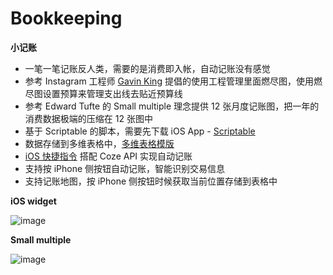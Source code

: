# Bookkeeping

**小记账**
- 一笔一笔记账反人类，需要的是消费即入帐，自动记账没有感觉
- 参考 Instagram 工程师  [Gavin King](https://ghking.co/) 提倡的使用工程管理里面燃尽图，使用燃尽图设置预算来管理支出线去贴近预算线
- 参考 Edward Tufte 的 Small multiple 理念提供 12 张月度记账图，把一年的消费数据极端的压缩在 12 张图中
- 基于 Scriptable 的脚本，需要先下载 iOS App - [Scriptable](https://scriptable.app/)
- 数据存储到多维表格中，[多维表格模版](https://dsbp9gf887.feishu.cn/base/ChfTb2Cb9aOA64srKd3c6WrGnCd?table=tblrnc92oom5Imhl&view=vewEYHNnVO) 
- [iOS 快捷指令](https://www.icloud.com/shortcuts/7b147e0fcdbd4a78a5fee99b31fabf9d) 搭配 Coze API 实现自动记账
- 支持按 iPhone 侧按钮自动记账，智能识别交易信息
- 支持记账地图，按 iPhone 侧按钮时候获取当前位置存储到表格中
  
**iOS widget**

![image](https://github.com/flowercold/Bookkeeping/assets/1523420/5a2441b4-a99b-4259-bd9c-6ae3aa9d7089)

**Small multiple**

![image](https://github.com/flowercold/Bookkeeping/assets/1523420/41f571c7-ba23-426c-afff-e9ec76be1fb4)
